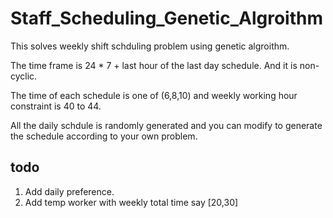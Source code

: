 # Staff_Scheduling_Genetic_Algroithm
This solves weekly shift schduling problem using genetic algroithm.

The time frame is 24 * 7 + last hour of the last day schedule. And it is non-cyclic.

The time of each schedule is one of (6,8,10) and weekly working hour constraint is 40 to 44.

All the daily schdule is randomly generated and you can modify to generate the schedule according to your own problem.

## todo
1. Add daily preference.
2. Add temp worker with weekly total time say [20,30]

